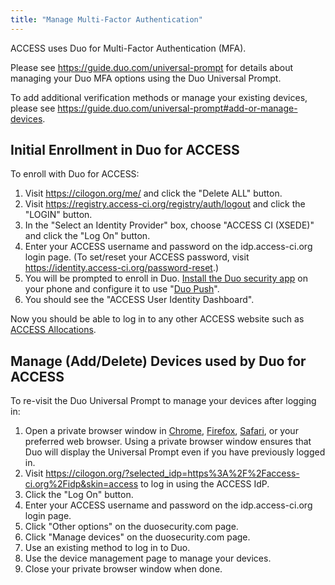 ```yaml
---
title: "Manage Multi-Factor Authentication"
---
```


ACCESS uses Duo for Multi-Factor Authentication (MFA).

Please see <https://guide.duo.com/universal-prompt> for details about managing your Duo MFA options using the Duo Universal Prompt.

To add additional verification methods or manage your existing devices, please see <https://guide.duo.com/universal-prompt#add-or-manage-devices>.

## Initial Enrollment in Duo for ACCESS

To enroll with Duo for ACCESS:

1. Visit <https://cilogon.org/me/> and click the "Delete ALL" button.
2. Visit <https://registry.access-ci.org/registry/auth/logout> and click the "LOGIN" button.
3. In the "Select an Identity Provider" box, choose "ACCESS CI (XSEDE)" and click the "Log On" button.
4. Enter your ACCESS username and password on the idp.access-ci.org login page. (To set/reset your ACCESS password, visit <https://identity.access-ci.org/password-reset>.)
5. You will be prompted to enroll in Duo. [Install the Duo security app](https://duo.com/product/multi-factor-authentication-mfa/duo-mobile-app#download) on your phone and configure it to use "[Duo Push](https://guide.duo.com/universal-prompt#duo-push)".
6. You should see the "ACCESS User Identity Dashboard".

Now you should be able to log in to any other ACCESS website such as [ACCESS Allocations](https://allocations.access-ci.org/).

## Manage (Add/Delete) Devices used by Duo for ACCESS

To re-visit the Duo Universal Prompt to manage your devices after logging in:

1. Open a private browser window in [Chrome](https://support.google.com/chrome/answer/95464), [Firefox](https://support.mozilla.org/en-US/kb/private-browsing-use-firefox-without-history), [Safari](https://support.apple.com/guide/safari/browse-privately-ibrw1069/mac), or your preferred web browser. Using a private browser window ensures that Duo will display the Universal Prompt even if you have previously logged in.
2. Visit <https://cilogon.org/?selected_idp=https%3A%2F%2Faccess-ci.org%2Fidp&skin=access> to log in using the ACCESS IdP.
3. Click the "Log On" button.
4. Enter your ACCESS username and password on the idp.access-ci.org login page.
5. Click "Other options" on the duosecurity.com page.
6. Click "Manage devices" on the duosecurity.com page.
7. Use an existing method to log in to Duo.
8. Use the device management page to manage your devices.
9. Close your private browser window when done.
